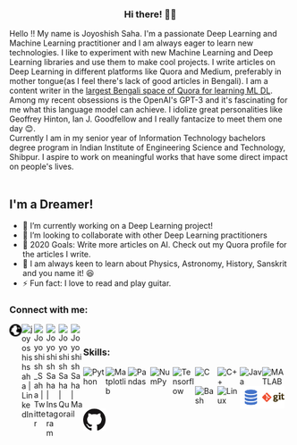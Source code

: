 ### <h3 align="center">Hi there! 👋🏻</h3>

Hello !! My name is Joyoshish Saha. I'm a passionate Deep Learning and Machine Learning practitioner and I am always eager to learn new technologies. I like to experiment with new Machine Learning and Deep Learning libraries and use them to make cool projects. I write articles on Deep Learning in different platforms like Quora and Medium, preferably in mother tongue(as I feel there's lack of good articles in Bengali). I am a content writer in the [largest Bengali space of Quora for learning ML DL](https://bn.quora.com/q/ml). Among my recent obsessions is the OpenAI's GPT-3 and it's fascinating for me what this language model can achieve. I idolize great personalities like Geoffrey Hinton, Ian J. Goodfellow and I really fantacize to meet them one day 😊.  
Currently I am in my senior year of Information Technology bachelors degree program in Indian Institute of Engineering Science and Technology, Shibpur. I aspire to work on meaningful works that have some direct impact on people's lives.  
<br>

## I'm a Dreamer!
- 🔭 I’m currently working on a Deep Learning project!
- 👯 I’m looking to collaborate with other Deep Learning practitioners
- 🥅 2020 Goals: Write more articles on AI. Check out my Quora profile for the articles I write.
- 🌱 I am always keen to learn about Physics, Astronomy, History, Sanskrit and you name it! 😆
- ⚡ Fun fact: I love to read and play guitar. 

### Connect with me:

[<img align="left" alt="joyoshish.github.io" width="22px" src="https://raw.githubusercontent.com/iconic/open-iconic/master/svg/globe.svg" />][website]
[<img align="left" alt="joyoshishsaha | LinkedIn" width="22px" src="https://cdn.jsdelivr.net/npm/simple-icons@v3/icons/linkedin.svg" />][linkedin]
[<img align="left" alt="Joyoshish_Saha | Twitter" width="22px" src="https://cdn.jsdelivr.net/npm/simple-icons@v3/icons/twitter.svg" />][twitter]
[<img align="left" alt="JoyoshishSaha | Instagram" width="22px" src="https://cdn.jsdelivr.net/npm/simple-icons@v3/icons/instagram.svg" />][instagram]
[<img align="left" alt="JoyoshishSaha | Quora" width="22px" src="https://cdn4.iconfinder.com/data/icons/miu-black-social-2/60/quora-512.png" />][quora]
[<img align="left" alt="JoyoshishSaha | Mail" width="22px" src="https://image.flaticon.com/icons/svg/561/561188.svg" />][mail]
<br />

### Skills:

[<img align="left" alt="Python" width="40px" src="https://upload.wikimedia.org/wikipedia/commons/thumb/c/c3/Python-logo-notext.svg/1200px-Python-logo-notext.svg.png" />][python]
[<img align="left" alt="Matplotlib" width="40px" src="https://upload.wikimedia.org/wikipedia/commons/thumb/8/84/Matplotlib_icon.svg/1200px-Matplotlib_icon.svg.png" />][matplotlib]
[<img align="left" alt="Pandas" width="40px" src="https://numfocus.org/wp-content/uploads/2016/07/pandas-logo-300.png" />][pandas]
[<img align="left" alt="NumPy" width="40px" src="https://user-images.githubusercontent.com/98330/63813335-20cd4b80-c8e2-11e9-9c04-e4dbf7285aa1.png" />][numpy]
[<img align="left" alt="Tensorflow" width="40px" src="https://upload.wikimedia.org/wikipedia/commons/thumb/2/2d/Tensorflow_logo.svg/1200px-Tensorflow_logo.svg.png" />][tf]
[<img align="left" alt="C" width="40px" src="https://cdn.iconscout.com/icon/free/png-512/c-programming-569564.png" />][c]
[<img align="left" alt="C++" width="40px" src="https://upload.wikimedia.org/wikipedia/commons/thumb/1/18/ISO_C%2B%2B_Logo.svg/1200px-ISO_C%2B%2B_Logo.svg.png" />][c++]
[<img align="left" alt="Java" width="40px" src="https://i.pinimg.com/originals/f1/ea/a7/f1eaa7278f64e27128e062a3de918265.png" />][java]
[<img align="left" alt="MATLAB" width="40px" src="https://www.mathworks.com/matlabcentral/mlc-downloads/downloads/submissions/24241/versions/5/screenshot.png" />][matlab]
[<img align="left" alt="Bash" width="40px" src="https://d33wubrfki0l68.cloudfront.net/8fe2cfeda869b96dde8c0776f5f305969f860002/c31dc/img/symbol/svg/monochrome_dark.svg" />][bash]
[<img align="left" alt="Linux" width="40px" src="https://1000logos.net/wp-content/uploads/2017/03/LINUX-LOGO.png" />][linux]
[<img align="left" alt="SQL" width="40px" src="https://raw.githubusercontent.com/github/explore/80688e429a7d4ef2fca1e82350fe8e3517d3494d/topics/sql/sql.png" />][sql]
[<img align="left" alt="Git" width="40px" src="https://raw.githubusercontent.com/github/explore/80688e429a7d4ef2fca1e82350fe8e3517d3494d/topics/git/git.png" />][git]
[<img align="left" alt="GitHub" width="40px" src="https://raw.githubusercontent.com/github/explore/78df643247d429f6cc873026c0622819ad797942/topics/github/github.png" />][github]  
<br>


<!---<img align="left" alt="Joyoshish's Github Stats" src="https://github-readme-stats.vercel.app/api?username=Joyoshish&show_icons=true&hide_border=true" />-->

[website]: https://joyoshish.github.io
[twitter]: https://twitter.com/Joyoshish_Saha
[instagram]: https://instagram.com/JoyoshishSaha
[linkedin]: https://linkedin.com/in/joyoshishsaha
[mail]: mailto:joyoshish@gmail.com
[github]: https://github.com
[python]: https://www.python.org/
[matplotlib]: https://matplotlib.org/
[pandas]: https://pandas.pydata.org/
[numpy]: https://numpy.org/
[tf]: https://www.tensorflow.org/
[c]: https://en.wikipedia.org/wiki/C_(programming_language)
[c++]: https://en.wikipedia.org/wiki/C%2B%2B
[java]: https://en.wikipedia.org/wiki/Java_(programming_language)
[matlab]: https://www.mathworks.com/products/matlab.html
[bash]: https://www.codecademy.com/learn/learn-the-command-line/modules/bash-scripting
[sql]: https://en.wikipedia.org/wiki/SQL
[linux]: https://www.linux.org/
[git]: https://git-scm.com/
[quora]: https://www.quora.com/profile/%E0%A6%9C%E0%A7%9F%E0%A7%8B%E0%A6%B6%E0%A7%80%E0%A6%B7-%E0%A6%B8%E0%A6%BE%E0%A6%B9%E0%A6%BE-Joyoshish-Saha

